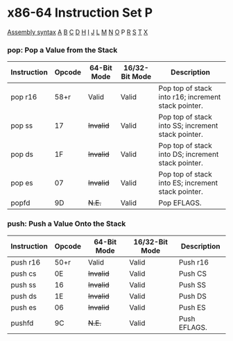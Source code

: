 x86-64 Instruction Set P
========================

[Assembly syntax](AssemblyX64.md)
[A](AssemblyX64A.md) [B](AssemblyX64B.md) [C](AssemblyX64C.md)
[D](AssemblyX64D.md) [H](AssemblyX64H.md) [I](AssemblyX64I.md)
[J](AssemblyX64J.md) [L](AssemblyX64L.md) [M](AssemblyX64M.md)
[N](AssemblyX64N.md) [O](AssemblyX64O.md) P
[R](AssemblyX64R.md) [S](AssemblyX64S.md) [T](AssemblyX64T.md)
[X](AssemblyX64X.md)

### pop: Pop a Value from the Stack

| Instruction | Opcode | 64-Bit Mode | 16/32-Bit Mode | Description                                         |
| ----------- | ------ | ----------- | -------------- | --------------------------------------------------- |
| pop r16     | 58+r   | Valid       | Valid          | Pop top of stack into r16; increment stack pointer. |
| pop ss      | 17     | ~~Invalid~~ | Valid          | Pop top of stack into SS; increment stack pointer.  |
| pop ds      | 1F     | ~~Invalid~~ | Valid          | Pop top of stack into DS; increment stack pointer.  |
| pop es      | 07     | ~~Invalid~~ | Valid          | Pop top of stack into ES; increment stack pointer.  |
| popfd       | 9D     | ~~N.E.~~    | Valid          | Pop EFLAGS.                                         |

### push: Push a Value Onto the Stack

| Instruction | Opcode | 64-Bit Mode | 16/32-Bit Mode | Description |
| ----------- | ------ | ----------- | -------------- | ----------- |
| push r16    | 50+r   | Valid       | Valid          | Push r16    |
| push cs     | 0E     | ~~Invalid~~ | Valid          | Push CS     |
| push ss     | 16     | ~~Invalid~~ | Valid          | Push SS     |
| push ds     | 1E     | ~~Invalid~~ | Valid          | Push DS     |
| push es     | 06     | ~~Invalid~~ | Valid          | Push ES     |
| pushfd      | 9C     | ~~N.E.~~    | Valid          | Push EFLAGS.|
